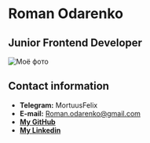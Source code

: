 # **Roman Odarenko**
## Junior Frontend Developer  
![Моё фото](https://i.yapx.ru/P09M4.png)
## **Contact information**
- **Telegram:** MortuusFelix
- **E-mail:** Roman.odarenko@gmail.com
- [**My GitHub**](https://github.com/MortuusFelix)
- [**My Linkedin**](https://www.linkedin.com/in/roman-odarenko-04ba3b229/)